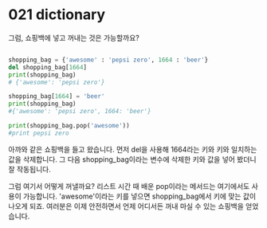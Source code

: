 # 021 dictionary

그럼, 쇼핑백에 넣고 꺼내는 것은 가능할까요?

```python

shopping_bag = {'awesome' : 'pepsi zero', 1664 : 'beer'}
del shopping_bag[1664]
print(shopping_bag)
# {'awesome': 'pepsi zero'}

shopping_bag[1664] = 'beer'
print(shopping_bag)
#{'awesome': 'pepsi zero', 1664: 'beer'}

print(shopping_bag.pop('awesome'))
#print pepsi zero
```

아까와 같은 쇼핑백을 들고 왔습니다. 먼저 del을 사용해 1664라는 키와 키와 일치하는 값을 삭제합니다. 그 다음 shopping_bag이라는 변수에 삭제한 키와 값을 넣어 봤더니 잘 작동됩니다.

그럼 여기서 어떻게 꺼낼까요? 리스트 시간 때 배운 pop이라는 메서드는 여기에서도 사용이 가능합니다. 'awesome'이라는 키를 넣으면 shopping_bag에서 키에 맞는 값이 나오게 되죠. 여러분은 이제 안전하면서 언제 어디서든 꺼내 마실 수 있는 쇼핑백을 얻었습니다.
